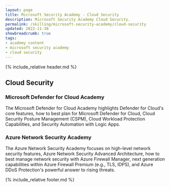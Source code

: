 ```yaml
---
layout: page
title: Microsoft Security Academy - Cloud Security
description: Microsoft Security Academy Cloud Security.
permalink: /skilling/microsoft-security-academy/cloud-security
updated: 2022-11-30
showbreadcrumb: true
tags: 
- academy content
- microsoft security academy
- cloud security
---
```


{% include_relative header.md %}

## Cloud Security

### Microsoft Defender for Cloud Academy
The Microsoft Defender for Cloud Academy highlights Defender for Cloud's core features, how to best plan for Microsoft Defender for Cloud, Cloud Security Posture Management (CSPM), Cloud Workload Protection Capabilities, and Security Automation with Logic Apps.


### Azure Network Security Academy
The Azure Network Security Academy focuses on high-level network security features, Azure Network Security Advanced Architecture, how to best manage network security with Azure Firewall Manager, next generation capabilities within Azure Firewall Premium (e.g., TLS, IDPS), and Azure DDoS Protection's powerful answer to rising threats.


{% include_relative footer.md %}